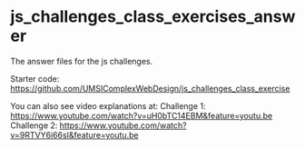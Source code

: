 # js_challenges_class_exercises_answer
The answer files for the js challenges.

Starter code: https://github.com/UMSIComplexWebDesign/js_challenges_class_exercise

You can also see video explanations at:
Challenge 1: https://www.youtube.com/watch?v=uH0bTC14EBM&feature=youtu.be
Challenge 2: https://www.youtube.com/watch?v=9RTVY6i66sI&feature=youtu.be



